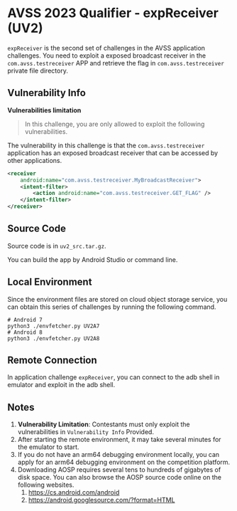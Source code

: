 # AVSS 2023 Qualifier - expReceiver (UV2)

`expReceiver` is the second set of challenges in the AVSS application challenges. You need to exploit a exposed broadcast receiver in the `com.avss.testreceiver` APP and retrieve the flag in `com.avss.testreceiver` private file directory.



## Vulnerability Info

**Vulnerabilities limitation**

> In this challenge, you are only allowed to exploit the following vulnerabilities.

The vulnerability in this challenge is that the `com.avss.testreceiver` application has an exposed broadcast receiver that can be accessed by other applications.

```xml
<receiver
    android:name="com.avss.testreceiver.MyBroadcastReceiver">
    <intent-filter>
        <action android:name="com.avss.testreceiver.GET_FLAG" />
    </intent-filter>
</receiver>
```



## Source Code

Source code is in `uv2_src.tar.gz`.

You can build the app by Android Studio or command line.



## Local Environment

Since the environment files are stored on cloud object storage service, you can obtain this series of challenges by running the following command.

```
# Android 7
python3 ./envfetcher.py UV2A7
# Android 8
python3 ./envfetcher.py UV2A8
```



## Remote Connection

In application challenge `expReceiver`,  you can connect to the adb shell in emulator and exploit in the adb shell.



## Notes

1. **Vulnerability Limitation**: Contestants must only exploit the vulnerabilities in `Vulnerability Info` Provided.
2. After starting the remote environment, it may take several minutes for the emulator to start.
3. If you do not have an arm64 debugging environment locally, you can apply for an arm64 debugging environment on the competition platform.
4. Downloading AOSP requires several tens to hundreds of gigabytes of disk space. You can also browse the AOSP source code online on the following websites.
   1. https://cs.android.com/android
   2. https://android.googlesource.com/?format=HTML
